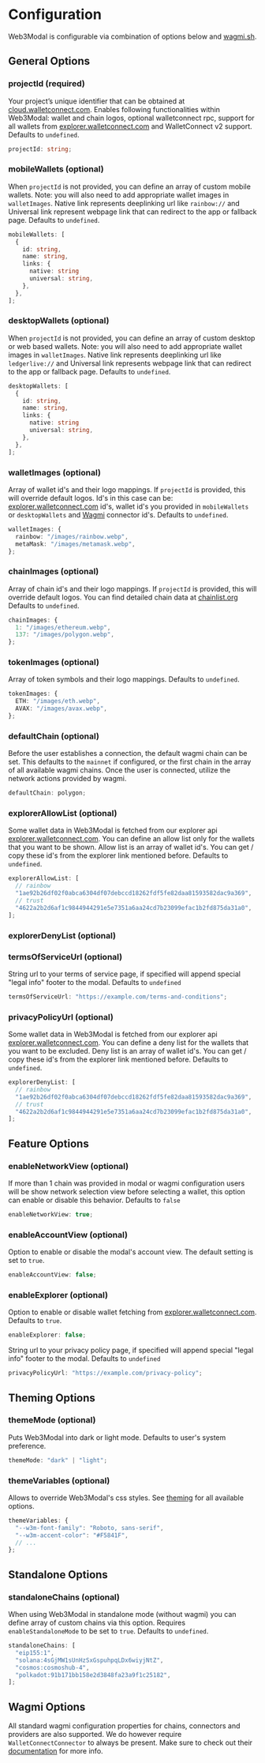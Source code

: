 # Configuration

Web3Modal is configurable via combination of options below and [wagmi.sh](https://wagmi.sh).

## General Options

### projectId (required)

Your project’s unique identifier that can be obtained at [cloud.walletconnect.com](https://cloud.walletconnect.com). Enables following functionalities within Web3Modal: wallet and chain logos, optional walletconnect rpc, support for all wallets from [explorer.walletconnect.com](https://explorer.walletconnect.com) and WalletConnect v2 support. Defaults to `undefined`.

```ts
projectId: string;
```

### mobileWallets (optional)

When `projectId` is not provided, you can define an array of custom mobile wallets. Note: you will also need to add appropriate wallet images in `walletImages`. Native link represents deeplinking url like `rainbow://` and Universal link represent webpage link that can redirect to the app or fallback page. Defaults to `undefined`.

```ts
mobileWallets: [
  {
    id: string,
    name: string,
    links: {
      native: string
      universal: string,
    },
  },
];
```

### desktopWallets (optional)

When `projectId` is not provided, you can define an array of custom desktop or web based wallets. Note: you will also need to add appropriate wallet images in `walletImages`. Native link represents deeplinking url like `ledgerlive://` and Universal link represents webpage link that can redirect to the app or fallback page. Defaults to `undefined`.

```ts
desktopWallets: [
  {
    id: string,
    name: string,
    links: {
      native: string
      universal: string,
    },
  },
];
```

### walletImages (optional)

Array of wallet id's and their logo mappings. If `projectId` is provided, this will override default logos. Id's in this case can be: [explorer.walletconnect.com](https://explorer.walletconnect.com) id's, wallet id's you provided in `mobileWallets` or `desktopWallets` and [Wagmi](https://wagmi.sh) connector id's. Defaults to `undefined`.

```ts
walletImages: {
  rainbow: "/images/rainbow.webp",
  metaMask: "/images/metamask.webp",
};
```

### chainImages (optional)

Array of chain id's and their logo mappings. If `projectId` is provided, this will override default logos. You can find detailed chain data at [chainlist.org](https://chainlist.org) Defaults to `undefined`.

```ts
chainImages: {
  1: "/images/ethereum.webp",
  137: "/images/polygon.webp",
};
```

### tokenImages (optional)

Array of token symbols and their logo mappings. Defaults to `undefined`.

```ts
tokenImages: {
  ETH: "/images/eth.webp",
  AVAX: "/images/avax.webp",
};
```

### defaultChain (optional)

Before the user establishes a connection, the default wagmi chain can be set. This defaults to the `mainnet` if configured, or the first chain in the array of all available wagmi chains. Once the user is connected, utilize the network actions provided by wagmi.

```ts
defaultChain: polygon;
```

### explorerAllowList (optional)

Some wallet data in Web3Modal is fetched from our explorer api [explorer.walletconnect.com](https://explorer.walletconnect.com/?type=wallet). You can define an allow list only for the wallets that you want to be shown. Allow list is an array of wallet id's. You can get / copy these id's from the explorer link mentioned before. Defaults to `undefined`.

```ts
explorerAllowList: [
  // rainbow
  "1ae92b26df02f0abca6304df07debccd18262fdf5fe82daa81593582dac9a369",
  // trust
  "4622a2b2d6af1c9844944291e5e7351a6aa24cd7b23099efac1b2fd875da31a0",
];
```

### explorerDenyList (optional)

### termsOfServiceUrl (optional)

String url to your terms of service page, if specified will append special "legal info" footer to the modal. Defaults to `undefined`

```ts
termsOfServiceUrl: "https://example.com/terms-and-conditions";
```

### privacyPolicyUrl (optional)

Some wallet data in Web3Modal is fetched from our explorer api [explorer.walletconnect.com](https://explorer.walletconnect.com/?type=wallet). You can define a deny list for the wallets that you want to be excluded. Deny list is an array of wallet id's. You can get / copy these id's from the explorer link mentioned before. Defaults to `undefined`.

```ts
explorerDenyList: [
  // rainbow
  "1ae92b26df02f0abca6304df07debccd18262fdf5fe82daa81593582dac9a369",
  // trust
  "4622a2b2d6af1c9844944291e5e7351a6aa24cd7b23099efac1b2fd875da31a0",
];
```

## Feature Options

### enableNetworkView (optional)

If more than 1 chain was provided in modal or wagmi configuration users will be show network selection view before selecting a wallet, this option can enable or disable this behavior. Defaults to `false`

```ts
enableNetworkView: true;
```

### enableAccountView (optional)

Option to enable or disable the modal's account view. The default setting is set to `true`.

```ts
enableAccountView: false;
```

### enableExplorer (optional)

Option to enable or disable wallet fetching from [explorer.walletconnect.com](https://explorer.walletconnect.com/?type=wallet). Defaults to `true`.

```ts
enableExplorer: false;
```

String url to your privacy policy page, if specified will append special "legal info" footer to the modal. Defaults to `undefined`

```ts
privacyPolicyUrl: "https://example.com/privacy-policy";
```

## Theming Options

### themeMode (optional)

Puts Web3Modal into dark or light mode. Defaults to user's system preference.

```ts
themeMode: "dark" | "light";
```

### themeVariables (optional)

Allows to override Web3Modal's css styles. See [theming](./theming) for all available options.

```ts
themeVariables: {
  "--w3m-font-family": "Roboto, sans-serif",
  "--w3m-accent-color": "#F5841F",
  // ...
};
```

## Standalone Options

### standaloneChains (optional)

When using Web3Modal in standalone mode (without wagmi) you can define array of custom chains via this option. Requires `enableStandaloneMode` to be set to `true`. Defaults to `undefined`.

```ts
standaloneChains: [
  "eip155:1",
  "solana:4sGjMW1sUnHzSxGspuhpqLDx6wiyjNtZ",
  "cosmos:cosmoshub-4",
  "polkadot:91b171bb158e2d3848fa23a9f1c25182",
];
```

## Wagmi Options

All standard wagmi configuration properties for chains, connectors and providers are also supported. We do however require `WalletConnectConnector` to always be present. Make sure to check out their [documentation](https://wagmi.sh/) for more info.
